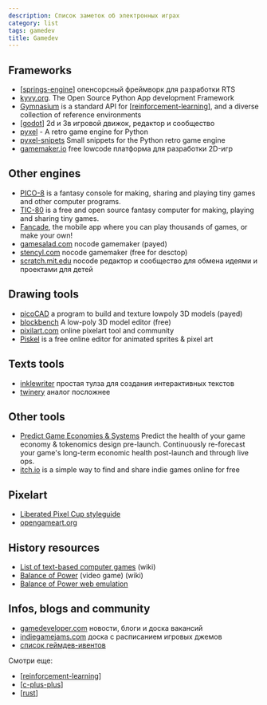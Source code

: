 ```yaml
---
description: Список заметок об электронных играх
category: list
tags: gamedev
title: Gamedev
---
```

## Frameworks

- [[springs-engine]] опенсорсный фреймворк для разработки RTS
- [kyvy.org](https://kivy.org/). The Open Source Python App development Framework
- [Gymnasium](https://gymnasium.farama.org/) is a standard API for [[reinforcement-learning]], and a diverse collection of reference environments
- [[godot]] 2d и 3в игровой движок, редактор и сообщество
- [pyxel](https://github.com/kitao/pyxel) - A retro game engine for Python
- [pyxel-snipets](https://github.com/kris-classes/pyxel-snippets) Small snippets for the Python retro game engine
- [gamemaker.io](https://gamemaker.io/ru) free lowcode платформа для разработки 2D-игр

## Other engines

- [PICO-8](https://www.lexaloffle.com/pico-8.php) is a fantasy console for making, sharing and playing tiny games and other computer programs.
- [TIC-80](https://tic80.com/) is a free and open source fantasy computer for making, playing and sharing tiny games.
- [Fancade](https://www.fancade.com/wiki/home), the mobile app where you can play thousands of games, or make your own!
- [gamesalad.com](https://gamesalad.com/) nocode gamemaker (payed)
- [stencyl.com](https://stencyl.com/) nocode gamemaker (free for desctop)
- [scratch.mit.edu](https://scratch.mit.edu/) nocode редактор и сообщество для обмена идеями и проектами для детей

## Drawing tools

- [picoCAD](https://johanpeitz.itch.io/picocad) a program to build and texture lowpoly 3D models (payed)
- [blockbench](https://www.blockbench.net/) A low-poly 3D model editor (free)
- [pixilart.com](https://www.pixilart.com/) online pixelart tool and community
- [Piskel](https://www.piskelapp.com/) is a free online editor for animated sprites & pixel art

## Texts tools

- [inklewriter](https://www.inklestudios.com/inklewriter/) простая тулза для создания интерактивных текстов
- [twinery](https://twinery.org/) аналог посложнее

## Other tools

- [Predict Game Economies & Systems](https://machinations.io/) Predict the health of your game economy & tokenomics design pre-launch. Continuously re-forecast your game's long-term economic health post-launch and through live ops.
- [itch.io](https://itch.io/) is a simple way to find and share indie games online for free

## Pixelart

- [Liberated Pixel Cup styleguide](https://lpc.opengameart.org/static/LPC-Style-Guide/build/styleguide.html)
- [opengameart.org](https://opengameart.org/)

## History resources

- [List of text-based computer games](https://en.wikipedia.org/wiki/List_of_text-based_computer_games) (wiki)
- [Balance of Power](https://en.wikipedia.org/wiki/Balance_of_Power_(video_game)) (video game) (wiki)
- [Balance of Power web emulation](https://archive.org/details/BalanceOfPower2Macintosh)

## Infos, blogs and community

- [gamedeveloper.com](https://www.gamedeveloper.com/) новости, блоги и доска вакансий
- [indiegamejams.com](https://www.indiegamejams.com/) доска с расписанием игровых джемов
- [список геймдев-ивентов](https://ru.ingamejob.com/ru/events)

Смотри еще:

- [[reinforcement-learning]]
- [[c-plus-plus]]
- [[rust]]

[//begin]: # "Autogenerated link references for markdown compatibility"
[springs-engine]: ../notes/springs-engine "Springs Engine"
[reinforcement-learning]: reinforcement-learning "Reinforcement learning"
[godot]: ../notes/godot "godot engine"
[reinforcement-learning]: reinforcement-learning "Reinforcement learning"
[c-plus-plus]: c-plus-plus "Ресурсы по языку программирования С++"
[rust]: rust "Ресурсы по языку программирования Rust"
[//end]: # "Autogenerated link references"